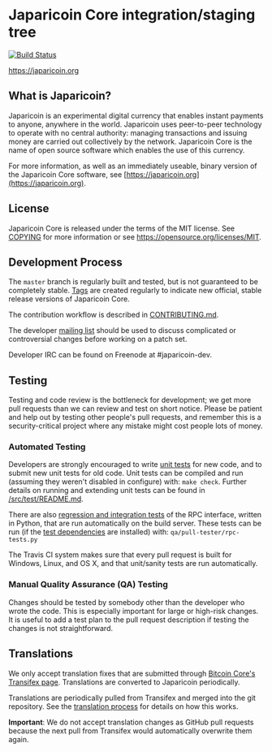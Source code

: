 Japaricoin Core integration/staging tree
=====================================

[![Build Status](https://travis-ci.org/japaricoin/japaricoin.svg?branch=master)](https://travis-ci.org/japaricoin/japaricoin)

https://japaricoin.org

What is Japaricoin?
----------------

Japaricoin is an experimental digital currency that enables instant payments to
anyone, anywhere in the world. Japaricoin uses peer-to-peer technology to operate
with no central authority: managing transactions and issuing money are carried
out collectively by the network. Japaricoin Core is the name of open source
software which enables the use of this currency.

For more information, as well as an immediately useable, binary version of
the Japaricoin Core software, see [https://japaricoin.org](https://japaricoin.org).

License
-------

Japaricoin Core is released under the terms of the MIT license. See [COPYING](COPYING) for more
information or see https://opensource.org/licenses/MIT.

Development Process
-------------------

The `master` branch is regularly built and tested, but is not guaranteed to be
completely stable. [Tags](https://github.com/japaricoin/japaricoin/tags) are created
regularly to indicate new official, stable release versions of Japaricoin Core.

The contribution workflow is described in [CONTRIBUTING.md](CONTRIBUTING.md).

The developer [mailing list](https://groups.google.com/forum/#!forum/japaricoin-dev)
should be used to discuss complicated or controversial changes before working
on a patch set.

Developer IRC can be found on Freenode at #japaricoin-dev.

Testing
-------

Testing and code review is the bottleneck for development; we get more pull
requests than we can review and test on short notice. Please be patient and help out by testing
other people's pull requests, and remember this is a security-critical project where any mistake might cost people
lots of money.

### Automated Testing

Developers are strongly encouraged to write [unit tests](src/test/README.md) for new code, and to
submit new unit tests for old code. Unit tests can be compiled and run
(assuming they weren't disabled in configure) with: `make check`. Further details on running
and extending unit tests can be found in [/src/test/README.md](/src/test/README.md).

There are also [regression and integration tests](/qa) of the RPC interface, written
in Python, that are run automatically on the build server.
These tests can be run (if the [test dependencies](/qa) are installed) with: `qa/pull-tester/rpc-tests.py`

The Travis CI system makes sure that every pull request is built for Windows, Linux, and OS X, and that unit/sanity tests are run automatically.

### Manual Quality Assurance (QA) Testing

Changes should be tested by somebody other than the developer who wrote the
code. This is especially important for large or high-risk changes. It is useful
to add a test plan to the pull request description if testing the changes is
not straightforward.

Translations
------------

We only accept translation fixes that are submitted through [Bitcoin Core's Transifex page](https://www.transifex.com/projects/p/bitcoin/).
Translations are converted to Japaricoin periodically.

Translations are periodically pulled from Transifex and merged into the git repository. See the
[translation process](doc/translation_process.md) for details on how this works.

**Important**: We do not accept translation changes as GitHub pull requests because the next
pull from Transifex would automatically overwrite them again.
